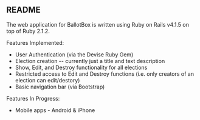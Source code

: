 README
------

The web application for BallotBox is written using Ruby on Rails v4.1.5 on top of Ruby 2.1.2.

Features Implemented:
* User Authentication (via the Devise Ruby Gem)
* Election creation -- currently just a title and text description
* Show, Edit, and Destroy functionality for all elections
* Restricted access to Edit and Destroy functions (i.e. only creators of an election can edit/destory)
* Basic navigation bar (via Bootstrap)

Features In Progress:
* Mobile apps - Android & iPhone
